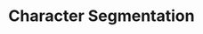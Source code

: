 ---
types: "word"

title: "Character Segmentation"

categories: ['']

tags: ['Character', 'Segmentation']

arabic: 'تقطيع صور النصوص إلى محارفها'

arexps: []

enwords: ['Character-Segmentation']

enexps: []

arlexicons: 'ق'

enlexicons: 'C'

authors: ['Ruqayya Roshdy']

translators: ['']

citations: 'تطبيقات الذكاء الاصطناعي في خدمة اللغة العربية'

sources: 'مركز الملك عبدالله بن عبدالعزيز الدولي لخدمة اللغة العربية'

word: "true"

slug: ""
---